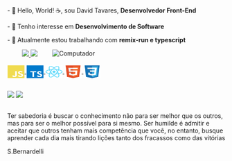 <div display="flex">
<p align="left">- 👋 Hello, World! ☕, sou David Tavares, <strong>Desenvolvedor Front-End</strong> </p>  
<p align="left">  - 👀 Tenho interesse em <strong>Desenvolvimento de Software</strong> </p>  
<p align="left">- 🌱 Atualmente estou trabalhando com <strong>remix-run e typescript</strong> </p>  


<img src="https://raw.githubusercontent.com/MicaelliMedeiros/micaellimedeiros/master/image/computer-illustration.png" min-width="400px" max-width="400px" width="400px" align="right" alt="Computador">
</div>  
<div align="center">
  <a href="https://github.com/DavidTavares27">
  <img height="180em" src="https://github-readme-stats.vercel.app/api?username=DavidTavares27&show_icons=true&theme=dracula&include_all_commits=true&count_private=true"/>
  <img height="180em" src="https://github-readme-stats.vercel.app/api/top-langs/?username=DavidTavares27&layout=compact&langs_count=7&theme=dracula"/>
</div>
  
<div style="display: inline_block"><br>
  <img align="center" alt="david-Js" height="30" width="40" src="https://raw.githubusercontent.com/devicons/devicon/master/icons/javascript/javascript-plain.svg">
  <img align="center" alt="david-Ts" height="30" width="40" src="https://raw.githubusercontent.com/devicons/devicon/master/icons/typescript/typescript-plain.svg">
  <img align="center" alt="david-React" height="30" width="40" src="https://raw.githubusercontent.com/devicons/devicon/master/icons/react/react-original.svg">
  <img align="center" alt="david-HTML" height="30" width="40" src="https://raw.githubusercontent.com/devicons/devicon/master/icons/html5/html5-original.svg">
  <img align="center" alt="david-CSS" height="30" width="40" src="https://raw.githubusercontent.com/devicons/devicon/master/icons/css3/css3-original.svg">
  
</div>

##
  
<div>
 <a href = "mailto:davidtavares1987gmail.com"><img src="https://img.shields.io/badge/-Gmail-%23333?style=for-the-badge&logo=gmail&logoColor=white" target="_blank"></a>
  <a href="https://www.linkedin.com/in/davidtavaresrodrigues/" target="_blank"><img src="https://img.shields.io/badge/-LinkedIn-%230077B5?style=for-the-badge&logo=linkedin&logoColor=white" target="_blank"></a>  
</div>

##
  
Ter sabedoria é buscar o conhecimento não para ser melhor que os outros, mas para ser o melhor possível para si mesmo. Ser humilde é admitir e aceitar que outros tenham mais competência que você, no entanto, busque aprender cada dia mais tirando lições tanto dos fracassos como das vitórias
  
  
S.Bernardelli

<!---
DavidTavares27/DavidTavares27 is a ✨ special ✨ repository because its `README.md` (this file) appears on your GitHub profile.
You can click the Preview link to take a look at your changes.
--->
